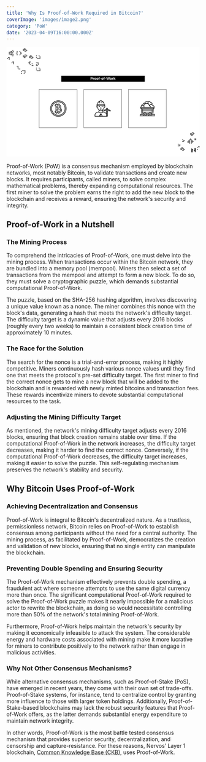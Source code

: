 ```yaml
---
title: 'Why Is Proof-of-Work Required in Bitcoin?'
coverImage: 'images/image2.png'
category: 'PoW'
date: '2023-04-09T16:00:00.000Z'
---
```


![alt_text](images/image1.png "image_tooltip")


Proof-of-Work (PoW) is a consensus mechanism employed by blockchain networks, most notably Bitcoin, to validate transactions and create new blocks. It requires participants, called miners, to solve complex mathematical problems, thereby expanding computational resources. The first miner to solve the problem earns the right to add the new block to the blockchain and receives a reward, ensuring the network's security and integrity.


## Proof-of-Work in a Nutshell


### **The Mining Process**

To comprehend the intricacies of Proof-of-Work, one must delve into the mining process. When transactions occur within the Bitcoin network, they are bundled into a memory pool (mempool). Miners then select a set of transactions from the mempool and attempt to form a new block. To do so, they must solve a cryptographic puzzle, which demands substantial computational Proof-of-Work.

The puzzle, based on the SHA-256 hashing algorithm, involves discovering a unique value known as a nonce. The miner combines this nonce with the block's data, generating a hash that meets the network's difficulty target. The difficulty target is a dynamic value that adjusts every 2016 blocks (roughly every two weeks) to maintain a consistent block creation time of approximately 10 minutes.


### **The Race for the Solution**

The search for the nonce is a trial-and-error process, making it highly competitive. Miners continuously hash various nonce values until they find one that meets the protocol's pre-set difficulty target. The first miner to find the correct nonce gets to mine a new block that will be added to the blockchain and is rewarded with newly minted bitcoins and transaction fees. These rewards incentivize miners to devote substantial computational resources to the task.


### **Adjusting the Mining Difficulty Target**

As mentioned, the network's mining difficulty target adjusts every 2016 blocks, ensuring that block creation remains stable over time. If the computational Proof-of-Work in the network increases, the difficulty target decreases, making it harder to find the correct nonce. Conversely, if the computational Proof-of-Work decreases, the difficulty target increases, making it easier to solve the puzzle. This self-regulating mechanism preserves the network's stability and security.


## Why Bitcoin Uses Proof-of-Work


### **Achieving Decentralization and Consensus**

Proof-of-Work is integral to Bitcoin's decentralized nature. As a trustless, permissionless network, Bitcoin relies on Proof-of-Work to establish consensus among participants without the need for a central authority. The mining process, as facilitated by Proof-of-Work, democratizes the creation and validation of new blocks, ensuring that no single entity can manipulate the blockchain.


### **Preventing Double Spending and Ensuring Security**

The Proof-of-Work mechanism effectively prevents double spending, a fraudulent act where someone attempts to use the same digital currency more than once. The significant computational Proof-of-Work required to solve the Proof-of-Work puzzle makes it nearly impossible for a malicious actor to rewrite the blockchain, as doing so would necessitate controlling more than 50% of the network's total mining Proof-of-Work.

Furthermore, Proof-of-Work helps maintain the network's security by making it economically infeasible to attack the system. The considerable energy and hardware costs associated with mining make it more lucrative for miners to contribute positively to the network rather than engage in malicious activities.


### **Why Not Other Consensus Mechanisms?**

While alternative consensus mechanisms, such as Proof-of-Stake (PoS), have emerged in recent years, they come with their own set of trade-offs. Proof-of-Stake systems, for instance, tend to centralize control by granting more influence to those with larger token holdings. Additionally, Proof-of-Stake-based blockchains may lack the robust security features that Proof-of-Work offers, as the latter demands substantial energy expenditure to maintain network integrity.

In other words, Proof-of-Work is the most battle tested consensus mechanism that provides superior security, decentralization, and censorship and capture-resistance. For these reasons, Nervos’ Layer 1 blockchain, [Common Knowledge Base (CKB)](https://medium.com/nervosnetwork/nervos-ckb-in-a-nutshell-7a4ac8f99e0e), uses Proof-of-Work.
